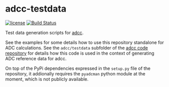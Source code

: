 # adcc-testdata
[![license](https://img.shields.io/github/license/adc-connect/adcc-testdata.svg?maxAge=2592000)](https://github.com/adc-connect/adcc-testdata/blob/master/LICENSE)
[![Build Status](https://travis-ci.org/adc-connect/adcc-testdata.svg?branch=master)](https://travis-ci.org/adc-connect/adcc-testdata)


Test data generation scripts for [adcc](https://adc-connect.org).

See the examples for some details how to use this repository standalone
for ADC calculations. See the `adcc/testdata` subfolder of the
[adcc code repository](https://code.adc-connect.org) for details how
this code is used in the context of generating ADC reference data for adcc.

On top of the PyPi dependencies expressed in the `setup.py` file
of the repository, it addionally requires the `pyadcman` python module
at the moment, which is not publicly available.
